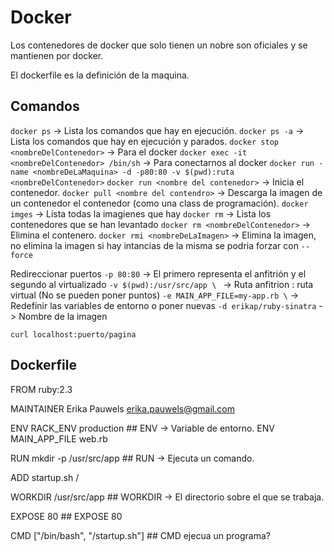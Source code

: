 # Docker

Los contenedores de docker que solo tienen un nobre son oficiales y se mantienen por docker.

El dockerfile es la definición de la maquina.

## Comandos
`docker ps` -> Lista los comandos que hay en ejecución.
`docker ps -a` -> Lista los comandos que hay en ejecución y parados.
`docker stop <nombreDelContenedor>` -> Para el docker
`docker exec -it <nombreDelContenedor> /bin/sh` -> Para conectarnos al docker
`docker run -name <nombreDeLaMaquina> -d -p80:80 -v $(pwd):ruta <nombreDelContenedor>`
`docker run <nombre del contenedor>` -> Inicia el contenedor.
`docker pull <nombre del contendro>` -> Descarga la imagen de un contenedor el contenedor (como una class de programación).
`docker imges` -> Lista todas la imagienes que hay
`docker rm` -> Lista los contenedores que se han levantado
`docker rm <nombreDelContenedor>` -> Elimina el contenero.
`docker rmi <nombreDeLaImagen>` -> Elimina la imagen, no elimina la imagen si hay intancias de la misma se podria forzar con `--force`



Redireccionar puertos
`-p 80:80` -> El primero representa el anfitrión y el segundo al virtualizado
`-v $(pwd):/usr/src/app \ ` -> Ruta anfitrion : ruta virtual (No se pueden poner puntos)
`-e MAIN_APP_FILE=my-app.rb \` -> Redefinir las variables de entorno o poner nuevas
`-d erikap/ruby-sinatra` -> Nombre de la imagen

`curl localhost:puerto/pagina`

## Dockerfile

FROM ruby:2.3

MAINTAINER Erika Pauwels <erika.pauwels@gmail.com>

ENV RACK_ENV production   ## 	ENV -> Variable de entorno.
ENV MAIN_APP_FILE web.rb

RUN mkdir -p /usr/src/app ## RUN -> Ejecuta un comando.

ADD startup.sh /

WORKDIR /usr/src/app ## WORKDIR -> El directorio sobre el que se trabaja.

EXPOSE 80   ## EXPOSE 80

CMD ["/bin/bash", "/startup.sh"]  ## CMD ejecua un programa?